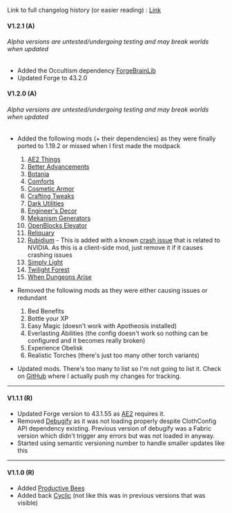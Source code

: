 Link to full changelog history (or easier reading) : [Link](https://github.com/RhestiaYuki/RhesCraft/blob/master/v1-Changelog.md)

#### V1.2.1 (A)

###### *Alpha versions are untested/undergoing testing and may break worlds when updated*

- Added the Occultism dependency [ForgeBrainLib](https://www.curseforge.com/minecraft/mc-mods/forgebrainlib)
- Updated Forge to 43.2.0

#### V1.2.0 (A)

###### *Alpha versions are untested/undergoing testing and may break worlds when updated*

- Added the following mods (+ their dependencies) as they were finally ported to 1.19.2 or missed when I first made the modpack
    1. [AE2 Things](https://www.curseforge.com/minecraft/mc-mods/ae2-things-forge)
    2. [Better Advancements](https://www.curseforge.com/minecraft/mc-mods/better-advancements)
    3. [Botania](https://www.curseforge.com/minecraft/mc-mods/botania)
    4. [Comforts](https://www.curseforge.com/minecraft/mc-mods/comforts)
    5. [Cosmetic Armor](https://www.curseforge.com/minecraft/mc-mods/cosmetic-armor-reworked)
    6. [Crafting Tweaks](https://www.curseforge.com/minecraft/mc-mods/crafting-tweaks)
    7. [Dark Utilities](https://www.curseforge.com/minecraft/mc-mods/dark-utilities)
    8. [Engineer's Decor](https://www.curseforge.com/minecraft/mc-mods/engineers-decor)
    9. [Mekanism Generators](https://www.curseforge.com/minecraft/mc-mods/mekanism-generators)
    10. [OpenBlocks Elevator](https://www.curseforge.com/minecraft/mc-mods/openblocks-elevator)
    11. [Reliquary](https://www.curseforge.com/minecraft/mc-mods/reliquary-v1-3)
    12. [Rubidium](https://www.curseforge.com/minecraft/mc-mods/rubidium) - This is added with a known [crash issue](https://github.com/CaffeineMC/sodium-fabric/issues/1486) that is related to NVIDIA. As this is a client-side mod, just remove it if it causes crashing issues
    13. [Simply Light](https://www.curseforge.com/minecraft/mc-mods/simply-light)
    14. [Twilight Forest](https://www.curseforge.com/minecraft/mc-mods/the-twilight-forest)
    15. [When Dungeons Arise](https://www.curseforge.com/minecraft/mc-mods/when-dungeons-arise)
    
- Removed the following mods as they were either causing issues or redundant
    1. Bed Benefits
    2. Bottle your XP
    3. Easy Magic (doesn't work with Apotheosis installed)
    4. Everlasting Abilities (the config doesn't work so nothing can be configured and it becomes really broken)
    5. Experience Obelisk 
    6. Realistic Torches (there's just too many other torch variants)
    
 - Updated mods. There's too many to list so I'm not going to list it. Check on [GitHub](https://github.com/RhestiaYuki/RhesCraft) where I actually push my changes for tracking.
---

#### V1.1.1 (R)

- Updated Forge version to 43.1.55 as [AE2](https://www.curseforge.com/minecraft/mc-mods/applied-energistics-2) requires it.
- Removed [Debugify](https://www.curseforge.com/minecraft/mc-mods/debugify) as it was not loading properly despite ClothConfig API dependency existing. Previous version of debugify was a Fabric version which didn't trigger any errors but was not loaded in anyway.
- Started using semantic versioning number to handle smaller updates like this 

---

#### V1.1.0 (R)

- Added [Productive Bees](https://www.curseforge.com/minecraft/mc-mods/productivebees)
- Added back [Cyclic](https://www.curseforge.com/minecraft/mc-mods/cyclic) (not like this was in previous versions that was visible)


